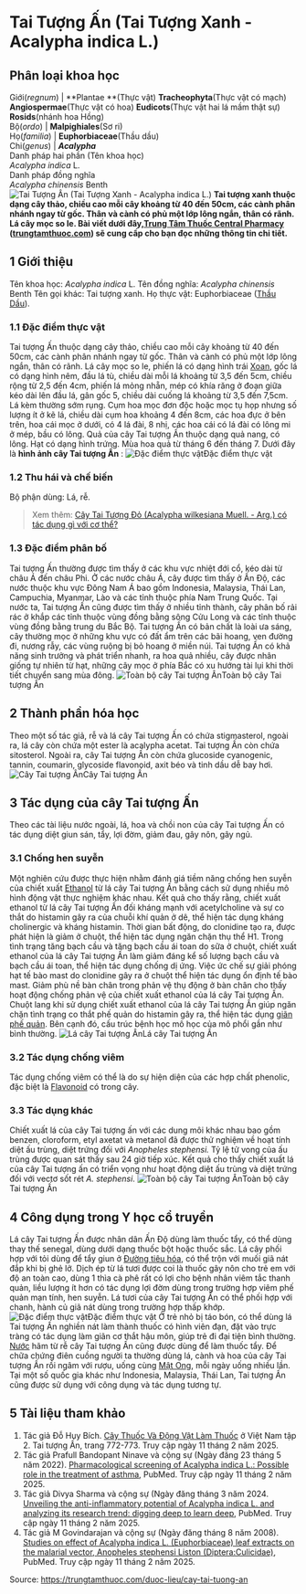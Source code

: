 # Tai Tượng Ấn (Tai Tượng Xanh - Acalypha indica L.)

Phân loại khoa học  
---  
Giới(_regnum_) |  **Plantae **(Thực vật) **Tracheophyta**(Thực vật có mạch) **Angiospermae**(Thực vật có hoa) **Eudicots**(Thực vật hai lá mầm thật sự) **Rosids**(nhánh hoa Hồng)  
Bộ(_ordo_) | **Malpighiales**(Sơ ri)  
Họ(_familia_) | **Euphorbiaceae**(Thầu dầu)  
Chi(_genus_) | _**Acalypha**_  
Danh pháp hai phần (Tên khoa học)  
_Acalypha indica_ L.  
Danh pháp đồng nghĩa  
_Acalypha chinensis_ Benth  
![Tai Tượng Ấn \(Tai Tượng Xanh - Acalypha indica L.\)](https://trungtamthuoc.com/images/others/tai-tuong-an-5713.jpg)
**Tai tượng xanh thuộc dạng cây thảo, chiều cao mỗi cây khoảng từ 40 đến 50cm, các cành phân nhánh ngay từ gốc. Thân và cành có phủ một lớp lông ngắn, thân có rãnh. Lá cây mọc so le. Bài viết dưới đây,[Trung Tâm Thuốc Central Pharmacy](https://trungtamthuoc.com/ "Trung Tâm Thuốc Central Pharmacy") ([trungtamthuoc.com](https://trungtamthuoc.com/ "trungtamthuoc.com")) sẽ cung cấp cho bạn đọc những thông tin chi tiết.**
##  1 Giới thiệu
Tên khoa học: _Acalypha indica_ L.
Tên đồng nghĩa: _Acalypha chinensis_ Benth
Tên gọi khác: Tai tượng xanh.
Họ thực vật: Euphorbiaceae ([Thầu Dầu](https://trungtamthuoc.com/duoc-lieu/thau-dau "Thầu Dầu")).
### 1.1 Đặc điểm thực vật
Tai tượng Ấn thuộc dạng cây thảo, chiều cao mỗi cây khoảng từ 40 đến 50cm, các cành phân nhánh ngay từ gốc. Thân và cành có phủ một lớp lông ngắn, thân có rãnh.
Lá cây mọc so le, phiến lá có dạng hình trái [Xoan](https://trungtamthuoc.com/duoc-lieu/cay-xoan "Xoan"), gốc lá có dạng hình nêm, đầu lá tù, chiều dài mỗi lá khoảng từ 3,5 đến 5cm, chiều rộng từ 2,5 đến 4cm, phiến lá mỏng nhẵn, mép có khía răng ở đoạn giữa kéo dài lên đầu lá, gân gốc 5, chiều dài cuống lá khoảng từ 3,5 đến 7,5cm. Lá kèm thường sớm rụng.
Cụm hoa mọc đơn độc hoặc mọc tụ họp nhưng số lượng ít ở kẽ lá, chiều dài cụm hoa khoảng 4 đến 8cm, các hoa đực ở bên trên, hoa cái mọc ở dưới, có 4 lá đài, 8 nhị, các hoa cái có lá đài có lông mi ở mép, bầu có lông.
Quả của cây Tai tượng Ấn thuộc dạng quả nang, có lông.
Hạt có dạng hình trứng.
Mùa hoa quả từ tháng 6 đến tháng 7.
Dưới đây là **hình ảnh cây Tai tượng Ấn** :
![Đặc điểm thực vật](https://trungtamthuoc.com/images/item/tai-tuong-an-0.jpg)Đặc điểm thực vật
### 1.2 Thu hái và chế biến
Bộ phận dùng: Lá, rễ.
> Xem thêm: [Cây Tai Tượng Đỏ (Acalypha wilkesiana Muell. - Arg.) có tác dụng gì với cơ thể?](https://trungtamthuoc.com/duoc-lieu/cay-tai-tuong-do)
### 1.3 Đặc điểm phân bố
Tai tượng Ấn thường được tìm thấy ở các khu vực nhiệt đới cổ, kéo dài từ châu Á đến châu Phi. Ở các nước châu Á, cây được tìm thấy ở Ấn Độ, các nước thuộc khu vực Đông Nam Á bao gồm Indonesia, Malaysia, Thái Lan, Campuchia, Myanmar, Lào và các tỉnh thuộc phía Nam Trung Quốc.
Tại nước ta, Tai tượng Ấn cũng được tìm thấy ở nhiều tỉnh thành, cây phân bố rải rác ở khắp các tỉnh thuộc vùng đồng bằng sông Cửu Long và các tỉnh thuộc vùng đồng bằng trung du Bắc Bộ.
Tai tượng Ấn có bản chất là loài ưa sáng, cây thường mọc ở những khu vực có đất ẩm trên các bãi hoang, ven đường đi, nương rẫy, các vùng ruộng bị bỏ hoang ở miền núi. Tai tượng Ấn có khả năng sinh trưởng và phát triển nhanh, ra hoa quả nhiều, cây được nhân giống tự nhiên từ hạt, những cây mọc ở phía Bắc có xu hướng tài lụi khi thời tiết chuyển sang mùa đông.
![Toàn bộ cây Tai tượng Ấn](https://trungtamthuoc.com/images/item/tai-tuong-an-3.jpg)Toàn bộ cây Tai tượng Ấn
##  2 Thành phần hóa học
Theo một số tác giả, rễ và lá cây Tai tượng Ấn có chứa stigmasterol, ngoài ra, lá cây còn chứa một ester là acalypha acetat.
Tai tượng Ấn còn chứa sitosterol.
Ngoài ra, cây Tai tượng Ấn còn chứa glucoside cyanogenic, tannin, coumarin, glycoside flavonoid, axit béo và tinh dầu dễ bay hơi.
![Cây Tai tượng Ấn](https://trungtamthuoc.com/images/item/tai-tuong-an-1.jpg)Cây Tai tượng Ấn
##  3 Tác dụng của cây Tai tượng Ấn
Theo các tài liệu nước ngoài, lá, hoa và chồi non của cây Tai tượng Ấn có tác dụng diệt giun sán, tẩy, lợi đờm, giảm đau, gây nôn, gây ngủ.
### 3.1 Chống hen suyễn
Một nghiên cứu được thực hiện nhằm đánh giá tiềm năng chống hen suyễn của chiết xuất [Ethanol](https://trungtamthuoc.com/hoat-chat/ethanol "Ethanol") từ lá cây Tai tượng Ấn bằng cách sử dụng nhiều mô hình động vật thực nghiệm khác nhau. Kết quả cho thấy rằng, chiết xuất ethanol từ lá cây Tai tượng Ấn đối kháng mạnh với acetylcholine và sự co thắt do histamin gây ra của chuỗi khí quản ở dê, thể hiện tác dụng kháng cholinergic và kháng histamin. Thời gian bất động, do clonidine tạo ra, được phát hiện là giảm ở chuột, thể hiện tác dụng ngăn chặn thụ thể H1. Trong tình trạng tăng bạch cầu và tăng bạch cầu ái toan do sữa ở chuột, chiết xuất ethanol của lá cây Tai tượng Ấn làm giảm đáng kể số lượng bạch cầu và bạch cầu ái toan, thể hiện tác dụng chống dị ứng. Việc ức chế sự giải phóng hạt tế bào mast do clonidine gây ra ở chuột thể hiện tác dụng ổn định tế bào mast. Giảm phù nề bàn chân trong phản vệ thụ động ở bàn chân cho thấy hoạt động chống phản vệ của chiết xuất ethanol của lá cây Tai tượng Ấn. Chuột lang khi sử dụng chiết xuất ethanol của lá cây Tai tượng Ấn giúp ngăn chặn tình trạng co thắt phế quản do histamin gây ra, thể hiện tác dụng [giãn phế quản](https://trungtamthuoc.com/bai-viet/gian-phe-quan "giãn phế quản"). Bên cạnh đó, cấu trúc bệnh học mô học của mô phổi gần như bình thường.
![Lá cây Tai tượng Ấn](https://trungtamthuoc.com/images/item/tai-tuong-an-4.jpg)Lá cây Tai tượng Ấn
### 3.2 Tác dụng chống viêm
Tác dụng chống viêm có thể là do sự hiện diện của các hợp chất phenolic, đặc biệt là [Flavonoid](https://trungtamthuoc.com/hoat-chat/flavonoid "Flavonoid") có trong cây.
### 3.3 Tác dụng khác
Chiết xuất lá của cây Tai tượng ấn với các dung môi khác nhau bao gồm benzen, cloroform, etyl axetat và metanol đã được thử nghiệm về hoạt tính diệt ấu trùng, diệt trứng đối với _Anopheles stephensi._ Tỷ lệ tử vong của ấu trùng được quan sát thấy sau 24 giờ tiếp xúc. Kết quả cho thấy chiết xuất lá của cây Tai tượng ấn có triển vọng như hoạt động diệt ấu trùng và diệt trứng đối với vectơ sốt rét _A. stephensi_.
![Toàn bộ cây Tai tượng Ấn](https://trungtamthuoc.com/images/item/tai-tuong-an-5.jpg)Toàn bộ cây Tai tượng Ấn
##  4 Công dụng trong Y học cổ truyền
Lá cây Tai tượng Ấn được nhân dân Ấn Độ dùng làm thuốc tẩy, có thể dùng thay thế senegal, dùng dưới dạng thuốc bột hoặc thuốc sắc.
Lá cây phối hợp với tỏi dùng để tẩy giun ở [Đường tiêu hóa](https://trungtamthuoc.com/thuoc-tieu-hoa "Đường tiêu hóa"), có thể trộn với muối giã nát đắp khi bị ghẻ lở. Dịch ép từ lá tươi được coi là thuốc gây nôn cho trẻ em với độ an toàn cao, dùng 1 thìa cà phê rất có lợi cho bệnh nhân viêm tắc thanh quản, liều lượng ít hơn có tác dụng lợi đờm dùng trong trường hợp viêm phế quản mạn tính, hen suyễn.
Lá tươi của cây Tai tượng Ấn có thể phối hợp với chanh, hành củ giã nát dùng trong trường hợp thấp khớp.
![Đặc điểm thực vật](https://trungtamthuoc.com/images/item/tai-tuong-an-6.jpg)Đặc điểm thực vật
Ở trẻ nhỏ bị táo bón, có thể dùng lá Tai tượng Ấn nghiền nát làm thành thuốc có hình viên đạn, đặt vào trực tràng có tác dụng làm giãn cơ thắt hậu môn, giúp trẻ đi đại tiện bình thường.
[Nước](https://trungtamthuoc.com/hoat-chat/nuoc "Nước") hãm từ rễ cây Tai tượng Ấn cũng được dùng để làm thuốc tẩy.
Để chữa chứng điên cuồng người ta thường dùng lá, cành và hoa của cây Tai tượng Ấn rồi ngâm với rượu, uống cùng [Mật Ong](https://trungtamthuoc.com/duoc-lieu/mat-ong "Mật Ong"), mỗi ngày uống nhiều lần.
Tại một số quốc gia khác như Indonesia, Malaysia, Thái Lan, Tai tượng Ấn cũng được sử dụng với công dụng và tác dụng tương tự. 
##  5 Tài liệu tham khảo
  1. Tác giả Đỗ Huy Bích. [Cây Thuốc Và Động Vật Làm Thuốc](https://trungtamthuoc.com/bai-viet/doc-online-va-tai-mien-phi-pdf-sach-cay-thuoc-va-dong-vat-lam-thuoc-o-viet-nam "Cây Thuốc Và Động Vật Làm Thuốc") ở Việt Nam tập 2. Tai tượng Ấn, trang 772-773. Truy cập ngày 11 tháng 2 năm 2025.
  2. Tác giả Prafull Bandopant Ninave và cộng sự (Ngày đăng 23 tháng 5 năm 2022). [Pharmacological screening of Acalypha indica L.: Possible role in the treatment of asthma](https://pubmed.ncbi.nlm.nih.gov/35149129/), PubMed. Truy cập ngày 11 tháng 2 năm 2025.
  3. Tác giả Divya Sharma và cộng sự (Ngày đăng tháng 3 năm 2024. [Unveiling the anti-inflammatory potential of Acalypha indica L. and analyzing its research trend: digging deep to learn deep](https://pubmed.ncbi.nlm.nih.gov/37796311/), PubMed. Truy cập ngày 11 tháng 2 năm 2025.
  4. Tác giả M Govindarajan và cộng sự (Ngày đăng tháng 8 năm 2008). [Studies on effect of Acalypha indica L. (Euphorbiaceae) leaf extracts on the malarial vector, Anopheles stephensi Liston (Diptera:Culicidae)](https://pubmed.ncbi.nlm.nih.gov/18528709/), PubMed. Truy cập ngày 11 tháng 2 năm 2025.




Source: https://trungtamthuoc.com/duoc-lieu/cay-tai-tuong-an